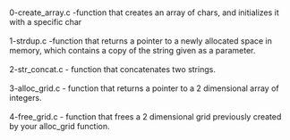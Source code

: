 <br> 0-create_array.c -function that creates an array of chars, and initializes it with a specific char </br>
<br> 1-strdup.c -function that returns a pointer to a newly allocated space in memory, which contains a copy of the string given as a parameter. </br> 
<br> 2-str_concat.c - function that concatenates two strings. </br>
<br> 3-alloc_grid.c - function that returns a pointer to a 2 dimensional array of integers. </br>
<br> 4-free_grid.c - function that frees a 2 dimensional grid previously created by your alloc_grid function. </br>
